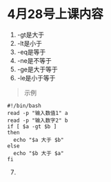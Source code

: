 # 4月28号上课内容
1. -gt是大于
2. -lt是小于
3. -eq是等于
4. -ne是不等于
5. -ge是大于等于
6. -le是小于等于 

> 示例
> 
```
#!/bin/bash
read -p "输入数值1" a
read -p "输入数字2" b
if [ $a -gt $b ]
then 
  echo "$a 大于 $b"
else
  echo "$b 大于 $a"
fi
```  


7. 